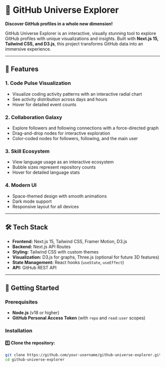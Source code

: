 # 🚀 GitHub Universe Explorer
**Discover GitHub profiles in a whole new dimension!**  

GitHub Universe Explorer is an interactive, visually stunning tool to explore GitHub profiles with unique visualizations and insights. Built with **Next.js 15, Tailwind CSS, and D3.js**, this project transforms GitHub data into an immersive experience.

---

## 🌟 Features  

### **1. Code Pulse Visualization**
- Visualize coding activity patterns with an interactive radial chart  
- See activity distribution across days and hours  
- Hover for detailed event counts  

### **2. Collaboration Galaxy**
- Explore followers and following connections with a force-directed graph  
- Drag-and-drop nodes for interactive exploration  
- Color-coded nodes for followers, following, and the main user  

### **3. Skill Ecosystem**
- View language usage as an interactive ecosystem  
- Bubble sizes represent repository counts  
- Hover for detailed language stats  

### **4. Modern UI**
- Space-themed design with smooth animations  
- Dark mode support  
- Responsive layout for all devices  

---

## 🛠️ Tech Stack  
- **Frontend:** Next.js 15, Tailwind CSS, Framer Motion, D3.js  
- **Backend:** Next.js API Routes  
- **Styling:** Tailwind CSS with custom themes  
- **Visualization:** D3.js for graphs, Three.js (optional for future 3D features)  
- **State Management:** React hooks (`useState`, `useEffect`)  
- **API:** GitHub REST API  

---

## 🚀 Getting Started  

### **Prerequisites**
- **Node.js** (v18 or higher)  
- **GitHub Personal Access Token** (with `repo` and `read:user` scopes)  

### **Installation**  

#### 1️⃣ Clone the repository:  
```sh
git clone https://github.com/your-username/github-universe-explorer.git
cd github-universe-explorer
